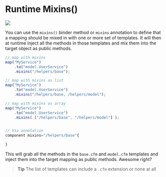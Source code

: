 # Runtime Mixins()

![](<../.gitbook/assets/runtime\_mixins (1) (1).jpg>)

You can use the `mixins()` binder method or `mixins` annotation to define that a mapping should be mixed in with one or more set of templates. It will then at runtime inject all the methods in those templates and mix them into the target object as public methods.

```javascript
// map with mixins
map("MyService")
    .to("model.UserService")
    .mixins("/helpers/base");

// map with mixins as list
map("MyService")
    .to("model.UserService")
    .mixins("/helpers/base, /helpers/model");

// map with mixins as array
map("MyService")
    .to("model.UserService")
    .mixins( ["/helpers/base", "/helpers/model"] );


// Via annotation
component mixins="/helpers/base"{

}
```

This will grab all the methods in the `base.cfm` and `model.cfm` templates and inject them into the target mapping as public methods. Awesome right?

> **Tip** The list of templates can include a `.cfm` extension or none at all
